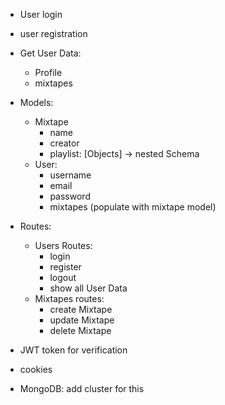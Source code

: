 - User login
- user registration
- Get User Data:
  - Profile
  - mixtapes
- Models:
  - Mixtape
    - name
    - creator
    - playlist: [Objects] -> nested Schema
  - User:
    - username
    - email
    - password
    - mixtapes (populate with mixtape model)
- Routes:

  - Users Routes:
    - login
    - register
    - logout
    - show all User Data
  - Mixtapes routes:
    - create Mixtape
    - update Mixtape
    - delete Mixtape

- JWT token for verification
- cookies
- MongoDB: add cluster for this
